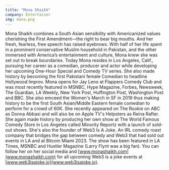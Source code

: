 ```yaml
---
title: "Mona Shaikh"
company: Entertainer
img: mona.png
---
```


Mona Shaikh combines a South Asian sensibility with Americanized values cherishing the First Amendment—the right to bear big mouths. And her fresh, fearless, free speech has raised eyebrows. With half of her life spent in a prominent conservative Muslim household in Pakistan, and the other immersed with America’s entertainment and culture, Mona knew she was set out to break boundaries. Today Mona resides in Los Angeles, Calif., pursuing her career as a comedian, producer and actor while developing her upcoming One-Hour Special and Comedy TV series. She also made history by becoming the first Pakistani female Comedian to headline
Hollywood Improv. Mona opens for Jay Leno at Flappers Comedy Club and was most recently featured in MSNBC, Hype Magazine, Forbes, Newsweek, The Guardian, LA Weekly, New York Post, Huffington Post, Washington Post and BBC. She also emceed the Women's March in SF in 2019 thus making history to be the first South Asian/Middle Eastern female comedian to perform for a crowd of 60K. She recently appeared on The Rookie on ABC as Donna Abbasi and will also be on Apple TV's Helpsters as Reina Rafter. She again made history by producing her own show at The World Famous Comedy Store in Los Angeles called Minority Reportz with a launch of sold-out shows. She's also the founder of Web3 Is A Joke. An IRL comedy roast company that bridges the gap between comedy and Web3 that had sold out events in LA and at Bitcoin Miami 2023. The show has been featured in LA Times, MSNBC and Hustler Magazine (Larry Flynt was a big fan). You can follow her on her social media and [www.monashaikh.com](www.monashaikh.com) for all upcoming Web3 is a joke events at [www.web3isajoke.io](www.web3isajoke.io).